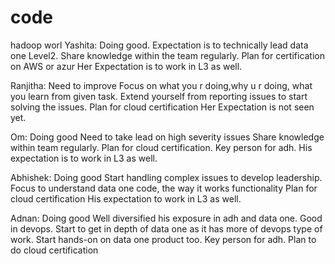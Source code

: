 # code
hadoop worl
Yashita: Doing good.
Expectation is to technically lead data one Level2.
Share knowledge within the team regularly.
Plan for certification on AWS or azur
Her Expectation is to work in L3 as well.

Ranjitha: Need to improve
Focus on what you r doing,why u r doing, what you learn from given task.
Extend yourself from reporting issues to start solving the issues.
Plan for cloud certification
Her Expectation is not seen yet.


Om: Doing good
Need to take lead on high severity issues
Share knowledge within team regularly.
Plan for cloud certification.
Key person for adh.
His expectation is to work in L3 as well.

Abhishek: Doing good
Start handling complex issues to develop leadership.
Focus to understand data one code, the way it works functionality 
Plan for cloud certification 
His expectation to work in L3 as well.

Adnan: Doing good
Well diversified his exposure in adh and data one.
Good in devops.
Start to get in depth of data one as it has more of devops type of work.
Start hands-on on data one product too.
Key person for adh.
Plan to do cloud certification
